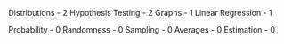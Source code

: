 Distributions - 2
Hypothesis Testing - 2
Graphs - 1
Linear Regression - 1

Probability - 0
Randomness - 0
Sampling - 0
Averages - 0
Estimation - 0
